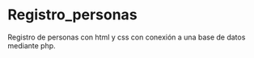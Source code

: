 # Registro_personas
Registro de personas con html y css con conexión a una base de datos mediante php.

